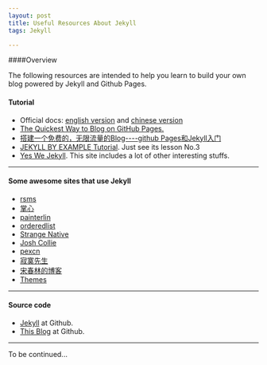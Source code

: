 ```yaml
---
layout: post
title: Useful Resources About Jekyll
tags: Jekyll

---
```

####Overview

The following resources are intended to help you learn to build your own blog powered by Jekyll and Github Pages. 

#### Tutorial

* Official docs: [english version] and [chinese version]
* [The Quickest Way to Blog on GitHub Pages.](http://jekyllbootstrap.com)
* [搭建一个免费的，无限流量的Blog----github Pages和Jekyll入门](http://www.ruanyifeng.com/blog/2012/08/blogging_with_jekyll.html)
* [JEKYLL BY EXAMPLE Tutorial](https://www.andrewmunsell.com/tutorials/jekyll-by-example/tutorial). Just see its lesson No.3
* [Yes We Jekyll](http://yeswejekyll.com). This site includes a lot of other interesting stuffs.
 
---

#### Some awesome sites that use Jekyll

* [rsms](http://rsms.me)
* [掌心](http://www.zhanxin.info)
* [painterlin](http://painterlin.com)
* [orderedlist](http://orderedlist.com)
* [Strange Native](http://www.strangenative.com/category/ideas/)
* [Josh Collie](http://www.joshcollie.com)
* [pexcn](http://pexcn.me)
* [寂寞先生](http://enml.github.io/site/)
* [宋春林的博客](http://songchunlin.net/gone-with-the-bullets/)
* [Themes]


---

#### Source code
* [Jekyll] at Github.
* [This Blog] at Github.

---
To be continued...

[english version]: http://jekyllrb.com
[chinese version]: http://jekyll.bootcss.com
[Jekyll]: https://github.com/jekyll/jekyll
[This Blog]: https://github.com/Tsien/tsien.github.com
[Themes]: http://jekyllthemes.org